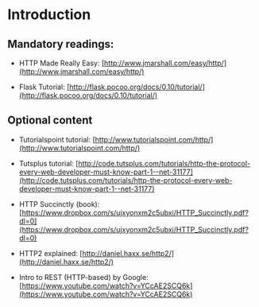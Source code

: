 # Introduction

## Mandatory readings:

* HTTP Made Really Easy: [http://www.jmarshall.com/easy/http/](http://www.jmarshall.com/easy/http/)

* Flask Tutorial: [http://flask.pocoo.org/docs/0.10/tutorial/](http://flask.pocoo.org/docs/0.10/tutorial/)

## Optional content

* Tutorialspoint tutorial: [http://www.tutorialspoint.com/http/](http://www.tutorialspoint.com/http/)

* Tutsplus tutorial: [http://code.tutsplus.com/tutorials/http-the-protocol-every-web-developer-must-know-part-1--net-31177](http://code.tutsplus.com/tutorials/http-the-protocol-every-web-developer-must-know-part-1--net-31177)

* HTTP Succinctly (book): [https://www.dropbox.com/s/ujxyonxm2c5ubxi/HTTP_Succinctly.pdf?dl=0](https://www.dropbox.com/s/ujxyonxm2c5ubxi/HTTP_Succinctly.pdf?dl=0)

* HTTP2 explained: [http://daniel.haxx.se/http2/](http://daniel.haxx.se/http2/)

* Intro to REST (HTTP-based) by Google: [https://www.youtube.com/watch?v=YCcAE2SCQ6k](https://www.youtube.com/watch?v=YCcAE2SCQ6k)
